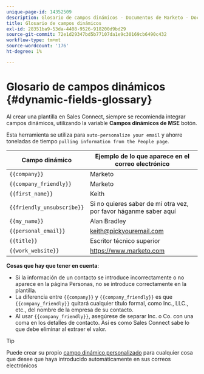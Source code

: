 ```yaml
---
unique-page-id: 14352509
description: Glosario de campos dinámicos - Documentos de Marketo - Documentación del producto
title: Glosario de campos dinámicos
exl-id: 28351ba9-53da-4408-9526-918200d9bd29
source-git-commit: 72e1d29347bd5b77107da1e9c30169cb6490c432
workflow-type: tm+mt
source-wordcount: '176'
ht-degree: 1%

---
```


# Glosario de campos dinámicos {#dynamic-fields-glossary}

Al crear una plantilla en Sales Connect, siempre se recomienda integrar campos dinámicos, utilizando la variable **Campos dinámicos de MSE** botón.

Esta herramienta se utiliza para `auto-personalize your email` y ahorre toneladas de tiempo `pulling information from the People page`.

| Campo dinámico | Ejemplo de lo que aparece en el correo electrónico |
|---|---|
| `{{company}}` | Marketo |
| `{{company_friendly}}` | Marketo |
| `{{first_name}}` | Keith |
| `{{friendly_unsubscribe}}` | Si no quieres saber de mí otra vez, por favor háganme saber aquí |
| `{{my_name}}` | Alan Bradley |
| `{{personal_email}}` | keith@pickyouremail.com |
| `{{title}}` | Escritor técnico superior |
| `{{work_website}}` | https://www.marketo.com |

**Cosas que hay que tener en cuenta**:

* Si la información de un contacto se introduce incorrectamente o no aparece en la página Personas, no se introduce correctamente en la plantilla.
* La diferencia entre `{{company}}` y `{{company_friendly}}` es que `{{company_friendly}}` quitará cualquier título formal, como Inc., LLC., etc., del nombre de la empresa de su contacto.
* Al usar `{{company_friendly}}`, asegúrese de separar Inc. o Co. con una coma en los detalles de contacto. Así es como Sales Connect sabe lo que debe eliminar al extraer el valor.

>[!TIP]
>
>Puede crear su propio [campo dinámico personalizado](/help/marketo/product-docs/marketo-sales-connect/templates/dynamic-fields/create-custom-dynamic-fields.md) para cualquier cosa que desee que haya introducido automáticamente en sus correos electrónicos

